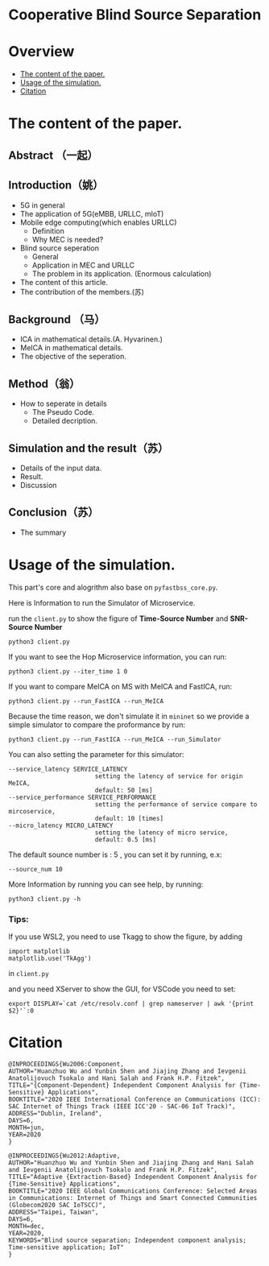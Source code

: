 # Cooperative Blind Source Separation
# Overview
- [The content of the paper.](#the-content-of-the-paper)
- [Usage of the simulation.](#usage-of-the-simulation)
- [Citation](#usage-of-the-simulation)
# The content of the paper.
## Abstract （一起）
## Introduction（姚）
- 5G in general
- The application of 5G(eMBB, URLLC, mIoT)
- Mobile edge computing(which enables URLLC)
  - Definition
  - Why MEC is needed?
- Blind source seperation 
  - General
  - Application in MEC and URLLC
  - The problem in its application. (Enormous calculation)
- The content of this article.
- The contribution of the members.(苏)
## Background （马）
- ICA in mathematical details.(A. Hyvarinen.)
- MeICA in mathematical details.
- The objective of the seperation.
## Method（翁）
- How to seperate in details
  - The Pseudo Code.
  - Detailed decription.
## Simulation and the result（苏）
- Details of the input data.
- Result.
- Discussion
## Conclusion（苏）
- The summary
# Usage of the simulation.
This part's core and alogrithm also base on `pyfastbss_core.py`.

Here is Information to run the Simulator of Microservice. 

run the `client.py` to show the figure of **Time-Source Number** and **SNR-Source Number**
```
python3 client.py
```

If you want to see the Hop Microservice information, you can run:
```
python3 client.py --iter_time 1 0
```
If you want to compare MeICA on MS with MeICA and FastICA, run:
```
python3 client.py --run_FastICA --run_MeICA
```
Because the time reason, we don't simulate it in `mininet` so we provide a simple simulator to compare the proformance by run:
```
python3 client.py --run_FastICA --run_MeICA --run_Simulator
```
You can also setting the parameter for this simulator:
```
--service_latency SERVICE_LATENCY
                        setting the latency of service for origin MeICA, 
                        default: 50 [ms]
--service_performance SERVICE_PERFORMANCE
                        setting the performance of service compare to mircoservice, 
                        default: 10 [times]
--micro_latency MICRO_LATENCY
                        setting the latency of micro service, 
                        default: 0.5 [ms]
```
The default sounce number is : 5 , you can set it by running, e.x:
```
--source_num 10
```
More Information by running you can see help, by running:
```
python3 client.py -h
```
### Tips:
If you use WSL2, you need to use Tkagg to show the figure, by adding
```
import matplotlib 
matplotlib.use('TkAgg')
```
in `client.py`

and you need XServer to show the GUI, for VSCode you need to set:
```
export DISPLAY=`cat /etc/resolv.conf | grep nameserver | awk '{print $2}'`:0
```
# Citation

``` 
@INPROCEEDINGS{Wu2006:Component,
AUTHOR="Huanzhuo Wu and Yunbin Shen and Jiajing Zhang and Ievgenii Anatolijovuch Tsokalo and Hani Salah and Frank H.P. Fitzek",
TITLE="{Component-Dependent} Independent Component Analysis for {Time-Sensitive} Applications",
BOOKTITLE="2020 IEEE International Conference on Communications (ICC): SAC Internet of Things Track (IEEE ICC'20 - SAC-06 IoT Track)",
ADDRESS="Dublin, Ireland",
DAYS=6,
MONTH=jun,
YEAR=2020
}
```

```
@INPROCEEDINGS{Wu2012:Adaptive,
AUTHOR="Huanzhuo Wu and Yunbin Shen and Jiajing Zhang and Hani Salah and Ievgenii Anatolijovuch Tsokalo and Frank H.P. Fitzek",
TITLE="Adaptive {Extraction-Based} Independent Component Analysis for {Time-Sensitive} Applications",
BOOKTITLE="2020 IEEE Global Communications Conference: Selected Areas in Communications: Internet of Things and Smart Connected Communities (Globecom2020 SAC IoTSCC)",
ADDRESS="Taipei, Taiwan",
DAYS=6,
MONTH=dec,
YEAR=2020,
KEYWORDS="Blind source separation; Independent component analysis; Time-sensitive application; IoT"
}
```
